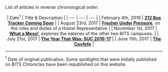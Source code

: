 <!-- TITLE: General News-->
<!-- SUBTITLE: News updates on what's happening on campus, as well as in the world outside. -->

List of articles in reverse chronological order:

<center>

| Date<sup>1</sup> | Title & Description |
| --- | --- | --- |
| February 4th, 2018 | **[212 Bus Tracker Coming Soon](/news/general/212-tracker-soon)** |
| August 23rd, 2017 | **[Fresher Under Pressure](/news/general/2017-hrep-elections)**, on the roles and duties of a Hostel Representative |
| November 1st, 2017 | **[What a Mess!](/news/general/mess-other-campuses)**, explores the eateries of the other two BITS campuses. | 
| July 21st, 2017  | **[The Year That Was: SUC 2016-17](/news/general/suc-2016-17)** |
| June 11th, 2017 | **[The Covfefe](/news/general/2017-animal-cruelty-law)** |


</center>

-----

<sup>1</sup> Date of original publication. Some spotlights that were initially published on BITS Chronicles have been republished on this website.  